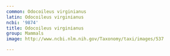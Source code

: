 ```yaml
---
common: Odocoileus virginianus
latin: Odocoileus virginianus
ncbi: '9874'
title: Odocoileus virginianus
group: Mammals
image: http://www.ncbi.nlm.nih.gov/Taxonomy/taxi/images/537

---
```

